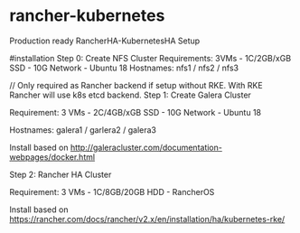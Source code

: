 # rancher-kubernetes
Production ready RancherHA-KubernetesHA Setup


#installation
Step 0: Create NFS Cluster
Requirements: 3VMs - 1C/2GB/xGB SSD - 10G Network - Ubuntu 18
Hostnames: nfs1 / nfs2 / nfs3

// Only required as Rancher backend if setup without RKE. With RKE Rancher will use k8s etcd backend. 
Step 1: Create Galera Cluster 

Requirement: 3 VMs - 2C/4GB/xGB SSD - 10G Network - Ubuntu 18

Hostnames: galera1 / garlera2 / galera3

Install based on http://galeracluster.com/documentation-webpages/docker.html


Step 2: Rancher HA Cluster

Requirement: 3 VMs - 1C/8GB/20GB HDD - RancherOS

Install based on https://rancher.com/docs/rancher/v2.x/en/installation/ha/kubernetes-rke/
